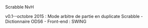 Scrabble NvH 

v0.1--octobre 2015 : Mode arbitre de partie en duplicate Scrabble 
			- Dictionnaire ODS6
			- Front-end : SWING

